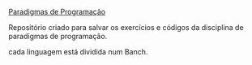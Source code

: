 <a href="https://groups.google.com/forum/#!forum/paradigmasprogramacaoufrpe">Paradigmas de Programação</a>

Repositório criado para salvar os exercícios e códigos da disciplina de paradigmas de programação.

cada linguagem está dividida num Banch.
